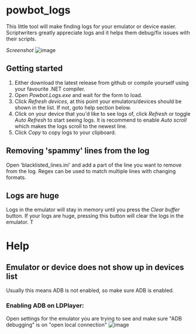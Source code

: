 # powbot_logs
This little tool will make finding logs for your emulator or device easier. Scriptwriters greatly appreciate logs and it helps them debug/fix issues with their scripts.

_Screenshot_
![image](https://github.com/Nickert1337/powbot_logs/assets/98966743/addc104a-b7f5-4a37-a425-3ed362be9bdf)

## Getting started
1. Either download the latest release from github or compile yourself using your favourite .NET compiler.
2. Open _Powbot.Logs.exe_ and wait for the form to load.
3. Click _Refresh devices_, at this point your emulators/devices should be shown in the list. If not, goto help section below.
4. Click on your device that you'd like to see logs of, click _Refresh_ or toggle _Auto Refresh_ to start seeing logs. It is recommend to enable _Auto scroll_ which makes the logs scroll to the newest line.
5. Click _Copy_ to copy logs to your clipboard.

## Removing 'spammy' lines from the log
Open 'blacklisted_lines.ini' and add a part of the line you want to remove from the log. Regex can be used to match multiple lines with changing formats. 

## Logs are huge
Logs in the emulator will stay in memory until you press the _Clear buffer_ button. If your logs are huge, pressing this button will clear the logs in the emulator. T

# Help
## Emulator or device does not show up in devices list
Usually this means ADB is not enabled, so make sure ADB is enabled.

### Enabling ADB on LDPlayer:
Open settings for the emulator you are trying to see and make sure "ADB debugging" is on "open local connection"
![image](https://github.com/Nickert1337/powbot_logs/assets/98966743/e7f736ea-1bc3-40d3-aefc-ab9fd4c411a8)


